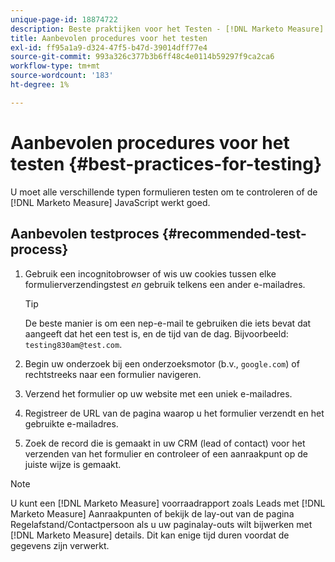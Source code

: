 ```yaml
---
unique-page-id: 18874722
description: Beste praktijken voor het Testen - [!DNL Marketo Measure] - Productdocumentatie
title: Aanbevolen procedures voor het testen
exl-id: ff95a1a9-d324-47f5-b47d-39014dff77e4
source-git-commit: 993a326c377b3b6ff48c4e0114b59297f9ca2ca6
workflow-type: tm+mt
source-wordcount: '183'
ht-degree: 1%

---
```


# Aanbevolen procedures voor het testen {#best-practices-for-testing}

U moet alle verschillende typen formulieren testen om te controleren of de [!DNL Marketo Measure] JavaScript werkt goed.

## Aanbevolen testproces {#recommended-test-process}

1. Gebruik een incognitobrowser of wis uw cookies tussen elke formulierverzendingstest _en_ gebruik telkens een ander e-mailadres.

   >[!TIP]
   >
   >De beste manier is om een nep-e-mail te gebruiken die iets bevat dat aangeeft dat het een test is, en de tijd van de dag. Bijvoorbeeld: `testing830am@test.com`.

1. Begin uw onderzoek bij een onderzoeksmotor (b.v., `google.com`) of rechtstreeks naar een formulier navigeren.

1. Verzend het formulier op uw website met een uniek e-mailadres.

1. Registreer de URL van de pagina waarop u het formulier verzendt en het gebruikte e-mailadres.

1. Zoek de record die is gemaakt in uw CRM (lead of contact) voor het verzenden van het formulier en controleer of een aanraakpunt op de juiste wijze is gemaakt.

>[!NOTE]
>
>U kunt een [!DNL Marketo Measure] voorraadrapport zoals Leads met [!DNL Marketo Measure] Aanraakpunten of bekijk de lay-out van de pagina Regelafstand/Contactpersoon als u uw paginalay-outs wilt bijwerken met [!DNL Marketo Measure] details. Dit kan enige tijd duren voordat de gegevens zijn verwerkt.
